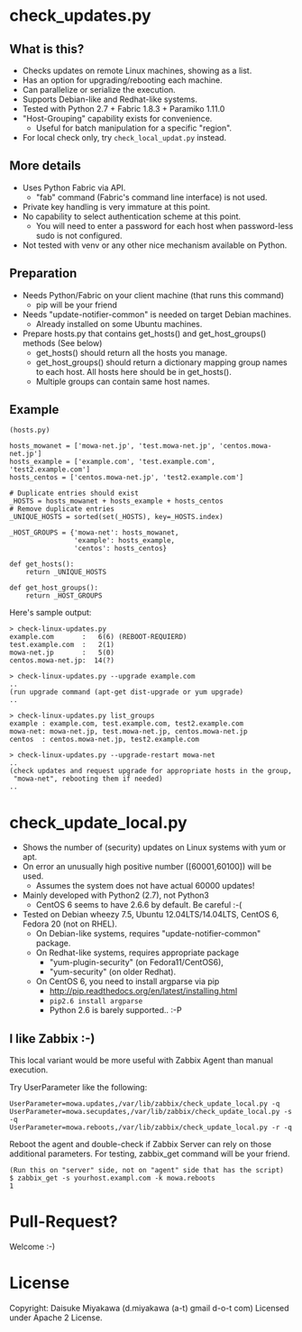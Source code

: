 # check_updates.py
## What is this?

 * Checks updates on remote Linux machines, showing as a list.
 * Has an option for upgrading/rebooting each machine.
 * Can parallelize or serialize the execution.
 * Supports Debian-like and Redhat-like systems.
 * Tested with Python 2.7 + Fabric 1.8.3 + Paramiko 1.11.0
 * "Host-Grouping" capability exists for convenience.
     * Useful for batch manipulation for a specific "region".
 * For local check only, try ``check_local_updat.py`` instead.

## More details 

 * Uses Python Fabric via API.
     * "fab" command (Fabric's command line interface) is not used.
 * Private key handling is very immature at this point.
 * No capability to select authentication scheme at this point.
     * You will need to enter a password for each host
       when password-less sudo is not configured.
 * Not tested with venv or any other nice mechanism available on Python.


## Preparation

 * Needs Python/Fabric on your client machine (that runs this command)
     * pip will be your friend
 * Needs "update-notifier-common" is needed on target Debian machines.
     * Already installed on some Ubuntu machines.
 * Prepare hosts.py that contains get_hosts() and get_host_groups() methods
   (See below)
     * get_hosts() should return all the hosts you manage.
     * get_host_groups() should return a dictionary mapping group names to
       each host. All hosts here should be in get_hosts().
     * Multiple groups can contain same host names.

## Example

    (hosts.py)
    
    hosts_mowanet = ['mowa-net.jp', 'test.mowa-net.jp', 'centos.mowa-net.jp']
    hosts_example = ['example.com', 'test.example.com', 'test2.example.com']
    hosts_centos = ['centos.mowa-net.jp', 'test2.example.com']
    
    # Duplicate entries should exist
    _HOSTS = hosts_mowanet + hosts_example + hosts_centos
    # Remove duplicate entries
    _UNIQUE_HOSTS = sorted(set(_HOSTS), key=_HOSTS.index)
    
    _HOST_GROUPS = {'mowa-net': hosts_mowanet,
                    'example': hosts_example,
                    'centos': hosts_centos}
    
    def get_hosts():
        return _UNIQUE_HOSTS
    
    def get_host_groups():
        return _HOST_GROUPS

Here's sample output:

    > check-linux-updates.py
    example.com       :   6(6) (REBOOT-REQUIERD)
    test.example.com  :   2(1)
    mowa-net.jp       :   5(0)
    centos.mowa-net.jp:  14(?)
    
    > check-linux-updates.py --upgrade example.com
    ..
    (run upgrade command (apt-get dist-upgrade or yum upgrade)
    ..
    
    > check-linux-updates.py list_groups
    example : example.com, test.example.com, test2.example.com
    mowa-net: mowa-net.jp, test.mowa-net.jp, centos.mowa-net.jp
    centos  : centos.mowa-net.jp, test2.example.com
    
    > check-linux-updates.py --upgrade-restart mowa-net
    ..
    (check updates and request upgrade for appropriate hosts in the group,
     "mowa-net", rebooting them if needed)
    ..

# check_update_local.py

 * Shows the number of (security) updates on Linux systems with yum or apt.
 * On error an unusually high positive number ([60001,60100]) will be used.
     * Assumes the system does not have actual 60000 updates!
 * Mainly developed with Python2 (2.7), not Python3
     * CentOS 6 seems to have 2.6.6 by default. Be careful :-(
 * Tested on Debian wheezy 7.5, Ubuntu 12.04LTS/14.04LTS,
   CentOS 6, Fedora 20 (not on RHEL).
     * On Debian-like systems, requires "update-notifier-common" package.
     * On Redhat-like systems, requires appropriate package
         * "yum-plugin-security" (on Fedora11/CentOS6),
         * "yum-security" (on older Redhat).
     * On CentOS 6, you need to install argparse via pip
         * http://pip.readthedocs.org/en/latest/installing.html
         * ``pip2.6 install argparse``
         * Python 2.6 is barely supported.. :-P


## I like Zabbix :-)

This local variant would be more useful with Zabbix Agent than manual execution.

Try UserParameter like the following:

    UserParameter=mowa.updates,/var/lib/zabbix/check_update_local.py -q
    UserParameter=mowa.secupdates,/var/lib/zabbix/check_update_local.py -s -q
    UserParameter=mowa.reboots,/var/lib/zabbix/check_update_local.py -r -q

Reboot the agent and double-check if Zabbix Server can rely on
those additional parameters.
For testing, zabbix_get command will be your friend.

    (Run this on "server" side, not on "agent" side that has the script)
    $ zabbix_get -s yourhost.exampl.com -k mowa.reboots
    1

# Pull-Request?

Welcome :-)

# License

Copyright: Daisuke Miyakawa (d.miyakawa (a-t) gmail d-o-t com)
Licensed under Apache 2 License.

